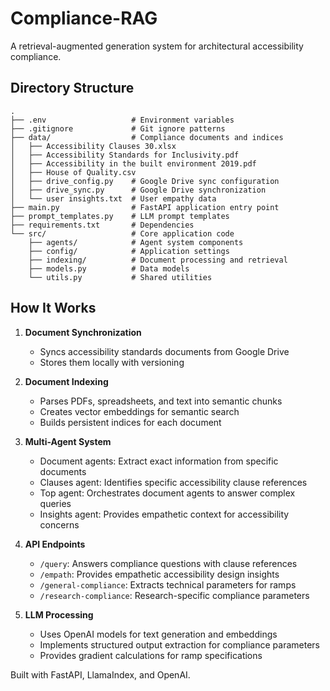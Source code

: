# Compliance-RAG

A retrieval-augmented generation system for architectural accessibility compliance.

## Directory Structure

```
.
├── .env                   # Environment variables
├── .gitignore             # Git ignore patterns
├── data/                  # Compliance documents and indices
│   ├── Accessibility Clauses 30.xlsx
│   ├── Accessibility Standards for Inclusivity.pdf
│   ├── Accessibility in the built environment 2019.pdf
│   ├── House of Quality.csv
│   ├── drive_config.py    # Google Drive sync configuration
│   ├── drive_sync.py      # Google Drive synchronization
│   └── user insights.txt  # User empathy data
├── main.py                # FastAPI application entry point
├── prompt_templates.py    # LLM prompt templates
├── requirements.txt       # Dependencies
└── src/                   # Core application code
    ├── agents/            # Agent system components
    ├── config/            # Application settings
    ├── indexing/          # Document processing and retrieval
    ├── models.py          # Data models
    └── utils.py           # Shared utilities
```

## How It Works

1. **Document Synchronization**

   - Syncs accessibility standards documents from Google Drive
   - Stores them locally with versioning
2. **Document Indexing**

   - Parses PDFs, spreadsheets, and text into semantic chunks
   - Creates vector embeddings for semantic search
   - Builds persistent indices for each document
3. **Multi-Agent System**

   - Document agents: Extract exact information from specific documents
   - Clauses agent: Identifies specific accessibility clause references
   - Top agent: Orchestrates document agents to answer complex queries
   - Insights agent: Provides empathetic context for accessibility concerns
4. **API Endpoints**

   - `/query`: Answers compliance questions with clause references
   - `/empath`: Provides empathetic accessibility design insights
   - `/general-compliance`: Extracts technical parameters for ramps
   - `/research-compliance`: Research-specific compliance parameters
5. **LLM Processing**

   - Uses OpenAI models for text generation and embeddings
   - Implements structured output extraction for compliance parameters
   - Provides gradient calculations for ramp specifications

Built with FastAPI, LlamaIndex, and OpenAI.
